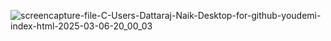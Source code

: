 ![screencapture-file-C-Users-Dattaraj-Naik-Desktop-for-github-youdemi-index-html-2025-03-06-20_00_03](https://github.com/user-attachments/assets/88caf252-2717-4aa0-88c1-f0886f2f5c25)
